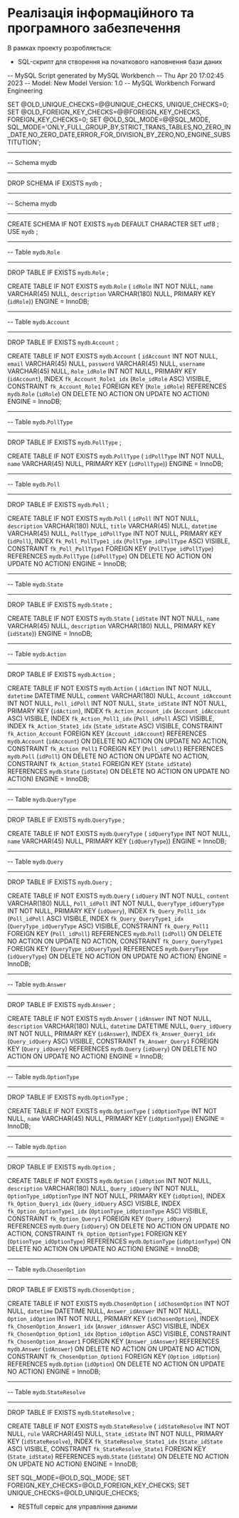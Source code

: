 # Реалізація інформаційного та програмного забезпечення

В рамках проекту розробляється: 
- SQL-скрипт для створення на початкового наповнення бази даних

-- MySQL Script generated by MySQL Workbench
-- Thu Apr 20 17:02:45 2023
-- Model: New Model    Version: 1.0
-- MySQL Workbench Forward Engineering

SET @OLD_UNIQUE_CHECKS=@@UNIQUE_CHECKS, UNIQUE_CHECKS=0;
SET @OLD_FOREIGN_KEY_CHECKS=@@FOREIGN_KEY_CHECKS, FOREIGN_KEY_CHECKS=0;
SET @OLD_SQL_MODE=@@SQL_MODE, SQL_MODE='ONLY_FULL_GROUP_BY,STRICT_TRANS_TABLES,NO_ZERO_IN_DATE,NO_ZERO_DATE,ERROR_FOR_DIVISION_BY_ZERO,NO_ENGINE_SUBSTITUTION';

-- -----------------------------------------------------
-- Schema mydb
-- -----------------------------------------------------
DROP SCHEMA IF EXISTS `mydb` ;

-- -----------------------------------------------------
-- Schema mydb
-- -----------------------------------------------------
CREATE SCHEMA IF NOT EXISTS `mydb` DEFAULT CHARACTER SET utf8 ;
USE `mydb` ;

-- -----------------------------------------------------
-- Table `mydb`.`Role`
-- -----------------------------------------------------
DROP TABLE IF EXISTS `mydb`.`Role` ;

CREATE TABLE IF NOT EXISTS `mydb`.`Role` (
  `idRole` INT NOT NULL,
  `name` VARCHAR(45) NULL,
  `description` VARCHAR(180) NULL,
  PRIMARY KEY (`idRole`))
ENGINE = InnoDB;


-- -----------------------------------------------------
-- Table `mydb`.`Account`
-- -----------------------------------------------------
DROP TABLE IF EXISTS `mydb`.`Account` ;

CREATE TABLE IF NOT EXISTS `mydb`.`Account` (
  `idAccount` INT NOT NULL,
  `email` VARCHAR(45) NULL,
  `password` VARCHAR(45) NULL,
  `username` VARCHAR(45) NULL,
  `Role_idRole` INT NOT NULL,
  PRIMARY KEY (`idAccount`),
  INDEX `fk_Account_Role1_idx` (`Role_idRole` ASC) VISIBLE,
  CONSTRAINT `fk_Account_Role1`
    FOREIGN KEY (`Role_idRole`)
    REFERENCES `mydb`.`Role` (`idRole`)
    ON DELETE NO ACTION
    ON UPDATE NO ACTION)
ENGINE = InnoDB;


-- -----------------------------------------------------
-- Table `mydb`.`PollType`
-- -----------------------------------------------------
DROP TABLE IF EXISTS `mydb`.`PollType` ;

CREATE TABLE IF NOT EXISTS `mydb`.`PollType` (
  `idPollType` INT NOT NULL,
  `name` VARCHAR(45) NULL,
  PRIMARY KEY (`idPollType`))
ENGINE = InnoDB;


-- -----------------------------------------------------
-- Table `mydb`.`Poll`
-- -----------------------------------------------------
DROP TABLE IF EXISTS `mydb`.`Poll` ;

CREATE TABLE IF NOT EXISTS `mydb`.`Poll` (
  `idPoll` INT NOT NULL,
  `description` VARCHAR(180) NULL,
  `title` VARCHAR(45) NULL,
  `datetime` VARCHAR(45) NULL,
  `PollType_idPollType` INT NOT NULL,
  PRIMARY KEY (`idPoll`),
  INDEX `fk_Poll_PollType1_idx` (`PollType_idPollType` ASC) VISIBLE,
  CONSTRAINT `fk_Poll_PollType1`
    FOREIGN KEY (`PollType_idPollType`)
    REFERENCES `mydb`.`PollType` (`idPollType`)
    ON DELETE NO ACTION
    ON UPDATE NO ACTION)
ENGINE = InnoDB;


-- -----------------------------------------------------
-- Table `mydb`.`State`
-- -----------------------------------------------------
DROP TABLE IF EXISTS `mydb`.`State` ;

CREATE TABLE IF NOT EXISTS `mydb`.`State` (
  `idState` INT NOT NULL,
  `name` VARCHAR(45) NULL,
  `description` VARCHAR(180) NULL,
  PRIMARY KEY (`idState`))
ENGINE = InnoDB;


-- -----------------------------------------------------
-- Table `mydb`.`Action`
-- -----------------------------------------------------
DROP TABLE IF EXISTS `mydb`.`Action` ;

CREATE TABLE IF NOT EXISTS `mydb`.`Action` (
  `idAction` INT NOT NULL,
  `datetime` DATETIME NULL,
  `comment` VARCHAR(180) NULL,
  `Account_idAccount` INT NOT NULL,
  `Poll_idPoll` INT NOT NULL,
  `State_idState` INT NOT NULL,
  PRIMARY KEY (`idAction`),
  INDEX `fk_Action_Account_idx` (`Account_idAccount` ASC) VISIBLE,
  INDEX `fk_Action_Poll1_idx` (`Poll_idPoll` ASC) VISIBLE,
  INDEX `fk_Action_State1_idx` (`State_idState` ASC) VISIBLE,
  CONSTRAINT `fk_Action_Account`
    FOREIGN KEY (`Account_idAccount`)
    REFERENCES `mydb`.`Account` (`idAccount`)
    ON DELETE NO ACTION
    ON UPDATE NO ACTION,
  CONSTRAINT `fk_Action_Poll1`
    FOREIGN KEY (`Poll_idPoll`)
    REFERENCES `mydb`.`Poll` (`idPoll`)
    ON DELETE NO ACTION
    ON UPDATE NO ACTION,
  CONSTRAINT `fk_Action_State1`
    FOREIGN KEY (`State_idState`)
    REFERENCES `mydb`.`State` (`idState`)
    ON DELETE NO ACTION
    ON UPDATE NO ACTION)
ENGINE = InnoDB;


-- -----------------------------------------------------
-- Table `mydb`.`QueryType`
-- -----------------------------------------------------
DROP TABLE IF EXISTS `mydb`.`QueryType` ;

CREATE TABLE IF NOT EXISTS `mydb`.`QueryType` (
  `idQueryType` INT NOT NULL,
  `name` VARCHAR(45) NULL,
  PRIMARY KEY (`idQueryType`))
ENGINE = InnoDB;


-- -----------------------------------------------------
-- Table `mydb`.`Query`
-- -----------------------------------------------------
DROP TABLE IF EXISTS `mydb`.`Query` ;

CREATE TABLE IF NOT EXISTS `mydb`.`Query` (
  `idQuery` INT NOT NULL,
  `content` VARCHAR(180) NULL,
  `Poll_idPoll` INT NOT NULL,
  `QueryType_idQueryType` INT NOT NULL,
  PRIMARY KEY (`idQuery`),
  INDEX `fk_Query_Poll1_idx` (`Poll_idPoll` ASC) VISIBLE,
  INDEX `fk_Query_QueryType1_idx` (`QueryType_idQueryType` ASC) VISIBLE,
  CONSTRAINT `fk_Query_Poll1`
    FOREIGN KEY (`Poll_idPoll`)
    REFERENCES `mydb`.`Poll` (`idPoll`)
    ON DELETE NO ACTION
    ON UPDATE NO ACTION,
  CONSTRAINT `fk_Query_QueryType1`
    FOREIGN KEY (`QueryType_idQueryType`)
    REFERENCES `mydb`.`QueryType` (`idQueryType`)
    ON DELETE NO ACTION
    ON UPDATE NO ACTION)
ENGINE = InnoDB;


-- -----------------------------------------------------
-- Table `mydb`.`Answer`
-- -----------------------------------------------------
DROP TABLE IF EXISTS `mydb`.`Answer` ;

CREATE TABLE IF NOT EXISTS `mydb`.`Answer` (
  `idAnswer` INT NOT NULL,
  `description` VARCHAR(180) NULL,
  `datetime` DATETIME NULL,
  `Query_idQuery` INT NOT NULL,
  PRIMARY KEY (`idAnswer`),
  INDEX `fk_Answer_Query1_idx` (`Query_idQuery` ASC) VISIBLE,
  CONSTRAINT `fk_Answer_Query1`
    FOREIGN KEY (`Query_idQuery`)
    REFERENCES `mydb`.`Query` (`idQuery`)
    ON DELETE NO ACTION
    ON UPDATE NO ACTION)
ENGINE = InnoDB;


-- -----------------------------------------------------
-- Table `mydb`.`OptionType`
-- -----------------------------------------------------
DROP TABLE IF EXISTS `mydb`.`OptionType` ;

CREATE TABLE IF NOT EXISTS `mydb`.`OptionType` (
  `idOptionType` INT NOT NULL,
  `name` VARCHAR(45) NULL,
  PRIMARY KEY (`idOptionType`))
ENGINE = InnoDB;


-- -----------------------------------------------------
-- Table `mydb`.`Option`
-- -----------------------------------------------------
DROP TABLE IF EXISTS `mydb`.`Option` ;

CREATE TABLE IF NOT EXISTS `mydb`.`Option` (
  `idOption` INT NOT NULL,
  `description` VARCHAR(180) NULL,
  `Query_idQuery` INT NOT NULL,
  `OptionType_idOptionType` INT NOT NULL,
  PRIMARY KEY (`idOption`),
  INDEX `fk_Option_Query1_idx` (`Query_idQuery` ASC) VISIBLE,
  INDEX `fk_Option_OptionType1_idx` (`OptionType_idOptionType` ASC) VISIBLE,
  CONSTRAINT `fk_Option_Query1`
    FOREIGN KEY (`Query_idQuery`)
    REFERENCES `mydb`.`Query` (`idQuery`)
    ON DELETE NO ACTION
    ON UPDATE NO ACTION,
  CONSTRAINT `fk_Option_OptionType1`
    FOREIGN KEY (`OptionType_idOptionType`)
    REFERENCES `mydb`.`OptionType` (`idOptionType`)
    ON DELETE NO ACTION
    ON UPDATE NO ACTION)
ENGINE = InnoDB;


-- -----------------------------------------------------
-- Table `mydb`.`ChosenOption`
-- -----------------------------------------------------
DROP TABLE IF EXISTS `mydb`.`ChosenOption` ;

CREATE TABLE IF NOT EXISTS `mydb`.`ChosenOption` (
  `idChosenOption` INT NOT NULL,
  `datetime` DATETIME NULL,
  `Answer_idAnswer` INT NOT NULL,
  `Option_idOption` INT NOT NULL,
  PRIMARY KEY (`idChosenOption`),
  INDEX `fk_ChosenOption_Answer1_idx` (`Answer_idAnswer` ASC) VISIBLE,
  INDEX `fk_ChosenOption_Option1_idx` (`Option_idOption` ASC) VISIBLE,
  CONSTRAINT `fk_ChosenOption_Answer1`
    FOREIGN KEY (`Answer_idAnswer`)
    REFERENCES `mydb`.`Answer` (`idAnswer`)
    ON DELETE NO ACTION
    ON UPDATE NO ACTION,
  CONSTRAINT `fk_ChosenOption_Option1`
    FOREIGN KEY (`Option_idOption`)
    REFERENCES `mydb`.`Option` (`idOption`)
    ON DELETE NO ACTION
    ON UPDATE NO ACTION)
ENGINE = InnoDB;


-- -----------------------------------------------------
-- Table `mydb`.`StateResolve`
-- -----------------------------------------------------
DROP TABLE IF EXISTS `mydb`.`StateResolve` ;

CREATE TABLE IF NOT EXISTS `mydb`.`StateResolve` (
  `idStateResolve` INT NOT NULL,
  `rule` VARCHAR(45) NULL,
  `State_idState` INT NOT NULL,
  PRIMARY KEY (`idStateResolve`),
  INDEX `fk_StateResolve_State1_idx` (`State_idState` ASC) VISIBLE,
  CONSTRAINT `fk_StateResolve_State1`
    FOREIGN KEY (`State_idState`)
    REFERENCES `mydb`.`State` (`idState`)
    ON DELETE NO ACTION
    ON UPDATE NO ACTION)
ENGINE = InnoDB;


SET SQL_MODE=@OLD_SQL_MODE;
SET FOREIGN_KEY_CHECKS=@OLD_FOREIGN_KEY_CHECKS;
SET UNIQUE_CHECKS=@OLD_UNIQUE_CHECKS;

- RESTfull сервіс для управління даними

